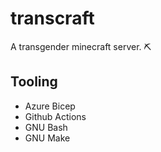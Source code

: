 # transcraft

A transgender minecraft server. ⛏

## Tooling

- Azure Bicep
- Github Actions
- GNU Bash
- GNU Make
